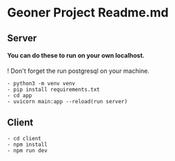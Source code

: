 # Geoner Project Readme.md

## Server
#### You can do these to run on your own localhost.
! Don't forget the run postgresql on your machine.
```
- python3 -m venv venv 
- pip install requirements.txt
- cd app
- uvicorn main:app --reload(run server)
```

## Client
```
- cd client
- npm install 
- npm run dev
```